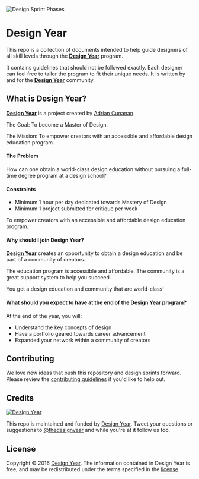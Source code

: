 ![Design Sprint Phases](https://cdn-images-1.medium.com/max/2000/1*nYJCEmrr0C233RL8FFWFFg.jpeg)

# Design Year

This repo is a collection of documents intended to help guide designers of all skill levels through the [**Design Year**](https://designyear.com) program.

It contains guidelines that should not be followed exactly.
Each designer can feel free to tailor the program to fit their unique needs.
It is written by and for the [**Design Year**](https://designyear.com) community.

## What is Design Year?

[**Design Year**](https://designyear.com) is a project created by [Adrian Cunanan](http://adriancunanan.com).  

The Goal: To become a Master of Design.

The Mission: To empower creators with an accessible and affordable design education program.

#### The Problem

How can one obtain a world-class design education without pursuing a full-time degree program at a design school?

#### Constraints

 - Minimum 1 hour per day dedicated towards Mastery of Design
 - Minimum 1 project submitted for critique per week

To empower creators with an accessible and affordable design education program.

#### Why should I join Design Year?

[**Design Year**](https://designyear.com) creates an opportunity to obtain a design education and be part of a community of creators.

The education program is accessible and affordable.
The community is a great support system to help you succeed.

You get a design education and community that are world-class!

#### What should you expect to have at the end of the Design Year program?

At the end of the year,  you will:

 - Understand the key concepts of design
 - Have a portfolio geared towards career advancement
 - Expanded your network within a community of creators

## Contributing

We love new ideas that push this repository and design sprints forward. Please review the [contributing guidelines](CONTRIBUTING.md) if you'd like to help out.

## Credits

[![Design Year](https://cdn-images-1.medium.com/fit/c/210/36/1*0U2H7CHL0PACHnuD5oXomQ.png?source=logoAvatar-45aeebc5913---a0dba47873f0)](http://designyear.com)

This repo is maintained and funded by [Design Year](https://designyear.com).
Tweet your questions or suggestions to [@thedesignyear](https://twitter.com/thedesignyear) 
and while you're at it follow us too.

## License

Copyright © 2016 [Design Year](https://designyear.com).
The information contained in Design Year is free,
and may be redistributed under the terms specified in the
[license](LICENSE.md).